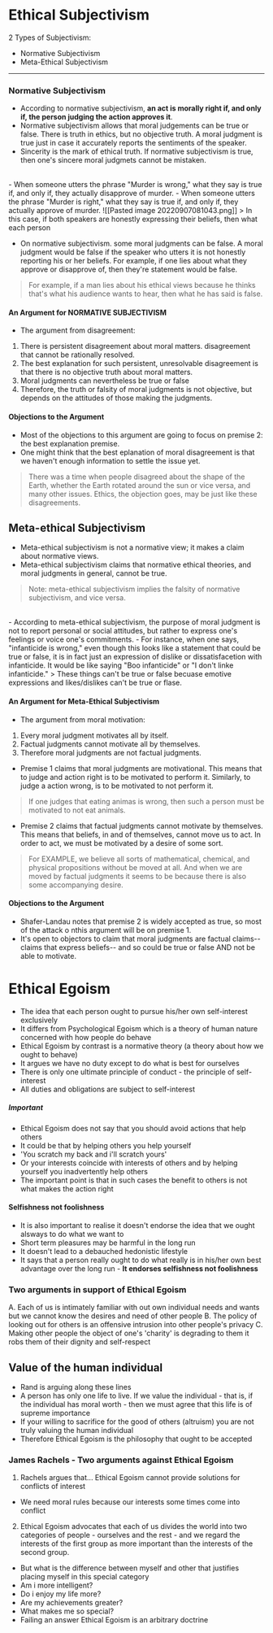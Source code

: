 # Ethical Subjectivism
2 Types of Subjectivism:
- Normative Subjectivism
- Meta-Ethical Subjectivism
***
### Normative Subjectivism
- According to normative subjectivism, **an act is morally right if, and only if, the person judging the action approves it**.
- Normative subjectivism allows that moral judgements can be true or false. There is truth in ethics, but no objective truth. A moral judgment is true just in case it accurately reports the sentiments of the speaker.
- Sincerity is the mark of ethical truth. If normative subjectivism is true, then one's sincere moral judgmets cannot be mistaken.
<br>
- When someone utters the phrase "Murder is wrong," what they say is true if, and only if, they actually disapprove of murder.
- When someone utters the phrase "Murder is right," what they say is true if, and only if, they actually approve of murder.
![[Pasted image 20220907081043.png]]
> In this case, if both speakers are honestly expressing their beliefs, then what each person

- On normative subjectivism. some moral judgments can be false. A moral judgment would be false if the speaker who utters it is not honestly reporting his or her beliefs. For example, if one lies about what they approve or disapprove of, then they're statement would be false.
> For example, if a man lies about his ethical views because he thinks that's what his audience wants to hear, then what he has said is false.
#### An Argument for NORMATIVE SUBJECTIVISM
- The argument from disagreement:
1. There is persistent disagreement about moral matters. disagreement that cannot be rationally resolved.
2. The best explanation for such persistent, unresolvable disagreement is that there is no objective truth about moral matters.
3. Moral judgments can nevertheless be true or false
4. Therefore, the truth or falsity of moral judgments is not objective, but depends on the attitudes of those making the judgments.

#### Objections to the Argument
- Most of the objections to this argument are going to focus  on premise 2: the best explanation premise.
- One might think that the best eplanation of moral disagreement is that we haven't enough information to settle the issue yet.
> There was a time when people disagreed about the shape of the Earth, whether the Earth rotated around the sun or vice versa, and many other issues. Ethics, the objection goes, may be just like these disagreements.

## Meta-ethical Subjectivism
- Meta-ethical subjectivism is not a normative view; it makes a claim about normative views.
- Meta-ethical subjectivism claims that normative ethical theories, and moral judgments in general, cannot be true.
> Note: meta-ethical subjectivism implies the falsity of normative subjectivism, and vice versa.

<br>
- According to meta-ethical subjectivism, the purpose of moral judgment is not to report personal or social attitudes, but rather to express one's feelings or voice one's commitments.
- For instance, when one says, "infanticide is wrong," even though this looks like a statement that could be true or false, it is in fact just an expression of dislike or dissatisfacetion with infanticide. It would be like saying "Boo infanticide" or "I don't linke infanticide."
> These things can't be true or false becuase emotive expressions and likes/dislikes can't be true or flase.

#### An Argument for Meta-Ethical Subjectivism
- The argument from moral motivation:
1. Every moral judgment motivates all by itself.
2. Factual judgments cannot motivate all by themselves.
3. Therefore moral judgments are not factual judgments.
- Premise 1 claims that moral judgments are motivational. This means that to judge and action right is to be motivated to perform it. Similarly, to judge a action wrong, is to be motivated to not perform it.
> If one judges that eating animas is wrong, then such a person must be motivated to not eat animals.

- Premise 2 claims that factual judgments cannot motivate by themselves. This means that beliefs, in and of themselves, cannot move us to act. In order to act, we must be motivated by a desire of some sort.
> For EXAMPLE, we believe all sorts of mathematical, chemical, and physical propositions without be moved at all. And when we are moved by factual judgments it seems to be because there is also some accompanying desire.

#### Objections to the Argument
- Shafer-Landau notes that premise 2 is widely accepted as true, so most of the attack o nthis argument will be on premise 1.
- It's open to objectors to claim that moral judgments are factual claims-- claims that express beliefs-- and so could be true or false AND not be able to motivate.

# Ethical Egoism
- The idea that each person ought to pursue his/her own self-interest exclusively
- It differs from Psychological Egoism which is a theory of human nature concerned with how people do behave
- Ethical Egoism by contrast is a normative theory (a theory about how we ought to behave)
- It argues we have no duty except to do what is best for ourselves
- There is only one ultimate principle of conduct - the principle of self-interest
- All duties and obligations are subject to self-interest
##### Important
- Ethical Egoism does not say that you should avoid actions that help others
- It could be that by helping others you help yourself
- 'You scratch my back and i'll scratch yours'
- Or your interests coincide with interests of others and by helping yourself you inadvertently help others
- The important point is that in such cases the benefit to others is not what makes the action right
#### Selfishness not foolishness
- It is also important to realise it doesn't endorse the idea that we ought alsways to do what we want to
- Short term pleasures may be harmful in the long run
- It doesn't lead to a debauched hedonistic lifestyle
- It says that a person really ought to do what really is in his/her own best advantage over the long run - **It endorses selfishness not foolishness**
### Two arguments in support of Ethical Egoism
A. Each of us is intimately familiar with out own individual needs and wants but we cannot know the desires and need of other people
B. The policy of looking out for others is an offensive intrusion into other people's privacy
C. Making other people the object of one's 'charity' is degrading to them it robs them of their dignity and self-respect

## Value of the human individual
- Rand is arguing along these lines
- A person has only one life to live. If we value the individual - that is, if the individual has moral worth - then we must agree that this life is of supreme importance
- If your willing to sacrifice for the good of others (altruism) you are not truly valuing the human individual
- Therefore Ethical Egoism is the philosophy that ought to be accepted

### James Rachels - Two arguments against Ethical Egoism
1. Rachels argues that... Ethical Egoism cannot provide solutions for conflicts of interest
- We need moral rules because our interests some times come into conflict
2. Ethical Egoism advocates that each of us divides the world into two categories of people - ourselves and the rest - and we regard the interests of the first group as more important than the interests of the second group.
- But what is the difference between myself and other that justifies placing myself in this special category
- Am i more intelligent?
- Do i enjoy my life more?
- Are my achievements greater?
- What makes me so special?
- Failing an answer Ethical Egoism is an arbitrary doctrine